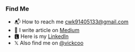 ### Find Me
* 📬 How to reach me [cwk91405133@gmail.com](mailto:cwk91405133@gmail.com)
* 📝 I write article on [Medium](https://medium.com/@vickcoo)
* 🅻 Here is my [LinkedIn](https://www.linkedin.com/in/imvickchen/)
* 𝕏 Also find me on [@vickcoo](https://twitter.com/vickcoo)


<!--
**imvick/imvick** is a ✨ _special_ ✨ repository because its `README.md` (this file) appears on your GitHub profile.

Here are some ideas to get you started:

- 🔭 I’m currently working on ...
- 🌱 I’m currently learning ...
- 👯 I’m looking to collaborate on ...
- 🤔 I’m looking for help with ...
- 💬 Ask me about ...
- 📫 How to reach me: ...
- 😄 Pronouns: ...
- ⚡ Fun fact: ...
-->
